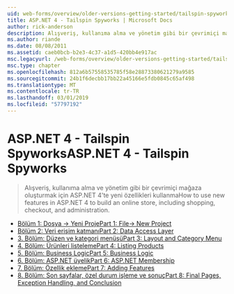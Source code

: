 ```yaml
---
uid: web-forms/overview/older-versions-getting-started/tailspin-spyworks/index
title: ASP.NET 4 - Tailspin Spyworks | Microsoft Docs
author: rick-anderson
description: Alışveriş, kullanıma alma ve yönetim gibi bir çevrimiçi mağaza oluşturmak için ASP.NET 4'te yeni özellikleri kullanma
ms.author: riande
ms.date: 08/08/2011
ms.assetid: caeb0bcb-b2e3-4c37-a1d5-420bb4e917ac
msc.legacyurl: /web-forms/overview/older-versions-getting-started/tailspin-spyworks
msc.type: chapter
ms.openlocfilehash: 812a6b57558535785f58e28873380621279a9585
ms.sourcegitcommit: 24b1f6decbb17bb22a45166e5fdb0845c65af498
ms.translationtype: MT
ms.contentlocale: tr-TR
ms.lasthandoff: 03/01/2019
ms.locfileid: "57797192"
---
```

<a name="aspnet-4---tailspin-spyworks"></a><span data-ttu-id="eb8da-103">ASP.NET 4 - Tailspin Spyworks</span><span class="sxs-lookup"><span data-stu-id="eb8da-103">ASP.NET 4 - Tailspin Spyworks</span></span>
====================
> <span data-ttu-id="eb8da-104">Alışveriş, kullanıma alma ve yönetim gibi bir çevrimiçi mağaza oluşturmak için ASP.NET 4'te yeni özellikleri kullanma</span><span class="sxs-lookup"><span data-stu-id="eb8da-104">How to use new features in ASP.NET 4 to build an online store, including shopping, checkout, and administration.</span></span>


- [<span data-ttu-id="eb8da-105">Bölüm 1: Dosya -> Yeni Proje</span><span class="sxs-lookup"><span data-stu-id="eb8da-105">Part 1: File-> New Project</span></span>](tailspin-spyworks-part-1.md)
- [<span data-ttu-id="eb8da-106">Bölüm 2: Veri erişim katmanı</span><span class="sxs-lookup"><span data-stu-id="eb8da-106">Part 2: Data Access Layer</span></span>](tailspin-spyworks-part-2.md)
- [<span data-ttu-id="eb8da-107">3. Bölüm: Düzen ve kategori menüsü</span><span class="sxs-lookup"><span data-stu-id="eb8da-107">Part 3: Layout and Category Menu</span></span>](tailspin-spyworks-part-3.md)
- [<span data-ttu-id="eb8da-108">4. Bölüm: Ürünleri listeleme</span><span class="sxs-lookup"><span data-stu-id="eb8da-108">Part 4: Listing Products</span></span>](tailspin-spyworks-part-4.md)
- [<span data-ttu-id="eb8da-109">5. Bölüm: Business Logic</span><span class="sxs-lookup"><span data-stu-id="eb8da-109">Part 5: Business Logic</span></span>](tailspin-spyworks-part-5.md)
- [<span data-ttu-id="eb8da-110">6. Bölüm: ASP.NET üyelik</span><span class="sxs-lookup"><span data-stu-id="eb8da-110">Part 6: ASP.NET Membership</span></span>](tailspin-spyworks-part-6.md)
- [<span data-ttu-id="eb8da-111">7. Bölüm: Özellik ekleme</span><span class="sxs-lookup"><span data-stu-id="eb8da-111">Part 7: Adding Features</span></span>](tailspin-spyworks-part-7.md)
- [<span data-ttu-id="eb8da-112">8. Bölüm: Son sayfalar, özel durum işleme ve sonuç</span><span class="sxs-lookup"><span data-stu-id="eb8da-112">Part 8: Final Pages, Exception Handling, and Conclusion</span></span>](tailspin-spyworks-part-8.md)
